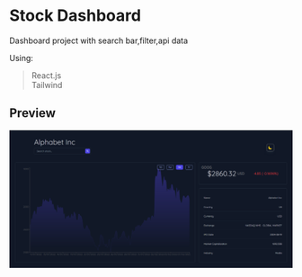 # Stock Dashboard

Dashboard project with search bar,filter,api data

Using:

> React.js  
> Tailwind

## Preview

![overview](./public/Capture.PNG)
